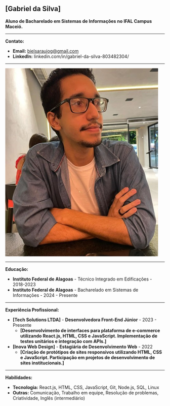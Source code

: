 ##  **[Gabriel da Silva]**

**Aluno de Bacharelado em Sistemas de Informaçôes no IFAL Campus Maceió.**

---

**Contato:**

* **Email:** bielsaraujog@gmail.com
* **LinkedIn:** linkedin.com/in/gabriel-da-silva-803482304/

---

![Foto do Gabriel](foto-do-gabriel.jpg)

---

**Educação:**

* **Instituto Federal de Alagoas** - Técnico Integrado em Edificações - 2018-2023
* **Instituto Federal de Alagoas** - Bacharelado em Sistemas de Informações - 2024 - Presente
---

**Experiência Profissional:**

* **[Tech Solutions LTDA]** - **Desenvolvedora Front-End Júnior** - 2023 - Presente
    * **[Desenvolvimento de interfaces para plataforma de e-commerce utilizando React.js, HTML, CSS e JavaScript. Implementação de testes unitários e integração com APIs.]**
* **[Inova Web Design]** - **Estagiária de Desenvolvimento Web** - 2022
    * **[Criação de protótipos de sites responsivos utilizando HTML, CSS e JavaScript. Participação em projetos de desenvolvimento de sites institucionais.]**

---

**Habilidades:**

* **Tecnologia:** React.js, HTML, CSS, JavaScript, Git,  Node.js,  SQL,  Linux
* **Outras:**  Comunicação,  Trabalho em equipe,  Resolução de problemas,  Criatividade,  Inglês (intermediário)
